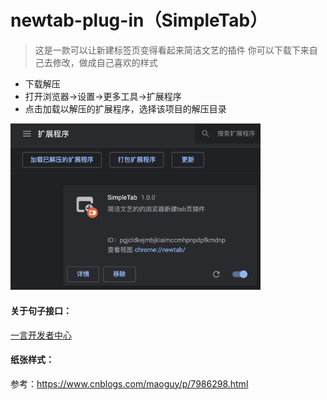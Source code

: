 # newtab-plug-in（SimpleTab）

>这是一款可以让新建标签页变得看起来简洁文艺的插件
>你可以下载下来自己去修改，做成自己喜欢的样式

- 下载解压
- 打开浏览器->设置->更多工具->扩展程序
- 点击加载以解压的扩展程序，选择该项目的解压目录

 <img src="https://github.com/BoringBlue/newtab-plug-in/blob/main/img/guide01.jpg" width="400"/><br/>

#### 关于句子接口：

[一言开发者中心](https://developer.hitokoto.cn/sentence/)

#### 纸张样式：

参考：https://www.cnblogs.com/maoguy/p/7986298.html

